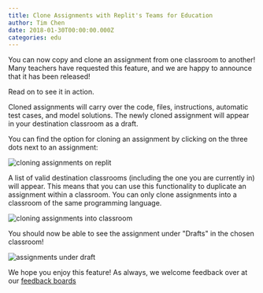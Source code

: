 ```yaml
---
title: Clone Assignments with Replit's Teams for Education
author: Tim Chen
date: 2018-01-30T00:00:00.000Z
categories: edu
---
```


You can now copy and clone an assignment from one classroom to another!  Many teachers have requested this feature, and we are happy to announce that it has been released!

Read on to see it in action.

Cloned assignments will carry over the code, files, instructions, automatic test cases, and model solutions.  The newly cloned assignment will appear in your destination classroom as a draft.

You can find the option for cloning an assignment by clicking on the three dots next to an assignment:

![cloning assignments on replit](https://blog.replit.com/images/blog/clone-assignment-option.png)

A list of valid destination classrooms (including the one you are currently in) will appear.  This means that you can use this functionality to duplicate an assignment within a classroom.  You can only clone assignments into a classroom of the same programming language.

![cloning assignments into classroom](https://blog.replit.com/images/blog/clone-assignment-choose.png)

You should now be able to see the assignment under "Drafts" in the chosen classroom!

![assignments under draft](https://blog.replit.com/images/blog/clone-assignment-result.png)

We hope you enjoy this feature!  As always, we welcome feedback over at our [feedback boards](https://repl.it/feedback)
